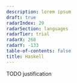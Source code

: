 ```yaml
---
description: lorem ipsum
draft: true
radarIndex: 29
radarSection: languages
radarTier: trial
radarX: 268
radarY: -133
table-of-contents: false
title: Haskell
---
```


TODO justification
